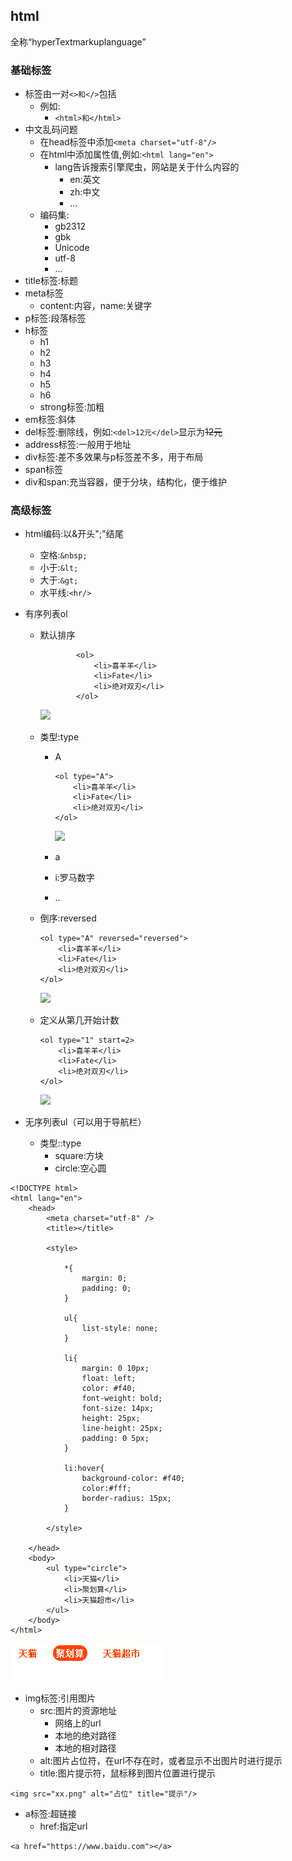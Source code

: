 ## html

全称“hyperTextmarkuplanguage”

### 基础标签

* 标签由一对`<>和</>`包括
  * 例如:
    * `<html>和</html>`
* 中文乱码问题
  * 在head标签中添加`<meta charset="utf-8"/>`
  * 在html中添加属性值,例如:`<html lang="en">`
    * lang告诉搜索引擎爬虫，网站是关于什么内容的
      * en:英文
      * zh:中文
      * ...
  * 编码集:
    * gb2312
    * gbk
    * Unicode
    * utf-8
    * ...
* title标签:标题
* meta标签
  * content:内容，name:关键字
* p标签:段落标签
* h标签
  * h1
  * h2
  * h3
  * h4
  * h5
  * h6
  * strong标签:加粗
* em标签:斜体
* del标签:删除线，例如:`<del>12元</del>`显示为~~12元~~
* address标签:一般用于地址
* div标签:差不多效果与p标签差不多，用于布局
* span标签
* div和span:充当容器，便于分块，结构化，便于维护

### 高级标签

* html编码:以&开头";"结尾
  * 空格:`&nbsp;`
  * 小于:`&lt;`
  * 大于:`&gt;`
  * 水平线:`<hr/>`
* 有序列表ol

  * 默认排序

    ```
            <ol>
                <li>喜羊羊</li>
                <li>Fate</li>
                <li>绝对双刃</li>
            </ol>
    ```

    ![](blob:file:///0acbc02f-d8f9-49bf-9344-3f9d5df9baa5)

  * 类型:type

    * A

      ```
      <ol type="A">
          <li>喜羊羊</li>
          <li>Fate</li>
          <li>绝对双刃</li>
      </ol>
      ```

      ![](blob:file:///3cc2650d-256a-444d-9efa-938d56359a71)

    * a

    * i:罗马数字

    * ..

  * 倒序:reversed

    ```
    <ol type="A" reversed="reversed">
        <li>喜羊羊</li>
        <li>Fate</li>
        <li>绝对双刃</li>
    </ol>
    ```

    ![](blob:file:///8d63f53f-3890-4313-9156-ebf204f157b9)

  * 定义从第几开始计数

    ```
    <ol type="1" start=2>
        <li>喜羊羊</li>
        <li>Fate</li>
        <li>绝对双刃</li>
    </ol>
    ```

    ![](blob:file:///76c502ae-54cc-48aa-a6af-00766546a035)

* 无序列表ul（可以用于导航栏）

  * 类型::type
    * square:方块
    * circle:空心圆

```
<!DOCTYPE html>
<html lang="en">
    <head>
        <meta charset="utf-8" />
        <title></title>

        <style>

            *{
                margin: 0;
                padding: 0;
            }

            ul{
                list-style: none;
            }

            li{
                margin: 0 10px;
                float: left;
                color: #f40;
                font-weight: bold;
                font-size: 14px;
                height: 25px;
                line-height: 25px;
                padding: 0 5px;
            }

            li:hover{
                background-color: #f40;
                color:#fff;
                border-radius: 15px;
            }

        </style>

    </head>
    <body>
        <ul type="circle">
            <li>天猫</li>
            <li>聚划算</li>
            <li>天猫超市</li>
        </ul>
    </body>
</html>
```

![](/assets/14.1.8-05.png)

* img标签:引用图片
  * src:图片的资源地址
    * 网络上的url
    * 本地的绝对路径
    * 本地的相对路径
  * alt:图片占位符，在url不存在时，或者显示不出图片时进行提示
  * title:图片提示符，鼠标移到图片位置进行提示

```
<img src="xx.png" alt="占位" title="提示"/>
```

* a标签:超链接
  * href:指定url

```
<a href="https://www.baidu.com"></a>
```





